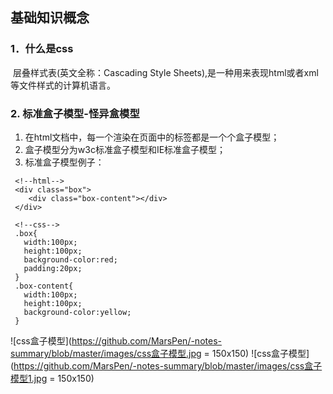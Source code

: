## 基础知识概念

### 1．什么是css
 &nbsp;层叠样式表(英文全称：Cascading Style Sheets),是一种用来表现html或者xml等文件样式的计算机语言。
### 2. 标准盒子模型-怪异盒模型
  1. 在html文档中，每一个渲染在页面中的标签都是一个个盒子模型；
  2. 盒子模型分为w3c标准盒子模型和IE标准盒子模型；
  3. 标准盒子模型例子：
  ```
   <!--html-->
   <div class="box">
      <div class="box-content"></div>
   </div>

   <!--css-->
   .box{
     width:100px;
     height:100px;
     background-color:red;
     padding:20px;
   }
   .box-content{
     width:100px;
     height:100px;
     background-color:yellow;
   }
  ```
  ![css盒子模型](https://github.com/MarsPen/-notes-summary/blob/master/images/css盒子模型.jpg = 150x150)
  ![css盒子模型](https://github.com/MarsPen/-notes-summary/blob/master/images/css盒子模型1.jpg = 150x150)
 
